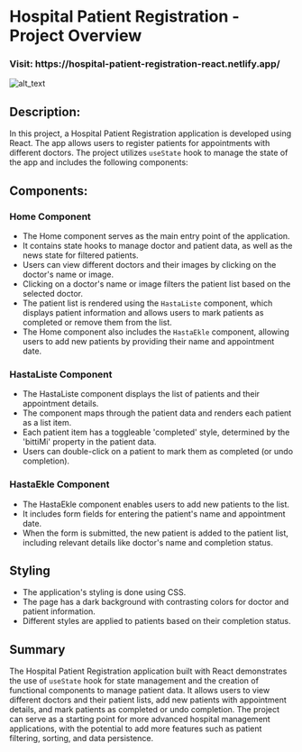 # Hospital Patient Registration - Project Overview

<h3>Visit: https://hospital-patient-registration-react.netlify.app/</h3>
<img alt="alt_text" src="./images/dr.gif"/>

## Description:
In this project, a Hospital Patient Registration application is developed using React. The app allows users to register patients for appointments with different doctors. The project utilizes `useState` hook to manage the state of the app and includes the following components:

## Components:

### Home Component
- The Home component serves as the main entry point of the application.
- It contains state hooks to manage doctor and patient data, as well as the news state for filtered patients.
- Users can view different doctors and their images by clicking on the doctor's name or image.
- Clicking on a doctor's name or image filters the patient list based on the selected doctor.
- The patient list is rendered using the `HastaListe` component, which displays patient information and allows users to mark patients as completed or remove them from the list.
- The Home component also includes the `HastaEkle` component, allowing users to add new patients by providing their name and appointment date.

### HastaListe Component
- The HastaListe component displays the list of patients and their appointment details.
- The component maps through the patient data and renders each patient as a list item.
- Each patient item has a toggleable 'completed' style, determined by the 'bittiMi' property in the patient data.
- Users can double-click on a patient to mark them as completed (or undo completion).

### HastaEkle Component
- The HastaEkle component enables users to add new patients to the list.
- It includes form fields for entering the patient's name and appointment date.
- When the form is submitted, the new patient is added to the patient list, including relevant details like doctor's name and completion status.

## Styling
- The application's styling is done using CSS.
- The page has a dark background with contrasting colors for doctor and patient information.
- Different styles are applied to patients based on their completion status.

## Summary
The Hospital Patient Registration application built with React demonstrates the use of `useState` hook for state management and the creation of functional components to manage patient data. It allows users to view different doctors and their patient lists, add new patients with appointment details, and mark patients as completed or undo completion. The project can serve as a starting point for more advanced hospital management applications, with the potential to add more features such as patient filtering, sorting, and data persistence.
